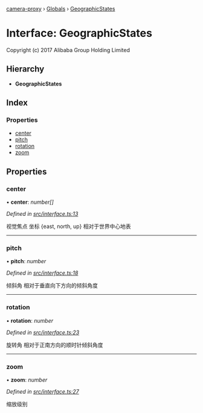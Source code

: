 [camera-proxy](../README.md) › [Globals](../globals.md) › [GeographicStates](geographicstates.md)

# Interface: GeographicStates

Copyright (c) 2017 Alibaba Group Holding Limited

## Hierarchy

* **GeographicStates**

## Index

### Properties

* [center](geographicstates.md#center)
* [pitch](geographicstates.md#pitch)
* [rotation](geographicstates.md#rotation)
* [zoom](geographicstates.md#zoom)

## Properties

###  center

• **center**: *number[]*

*Defined in [src/interface.ts:13](https://github.com/alibaba/camera-proxy/blob/b158ca3/src/interface.ts#L13)*

视觉焦点 坐标
{east, north, up} 相对于世界中心地表

___

###  pitch

• **pitch**: *number*

*Defined in [src/interface.ts:18](https://github.com/alibaba/camera-proxy/blob/b158ca3/src/interface.ts#L18)*

倾斜角
相对于垂直向下方向的倾斜角度

___

###  rotation

• **rotation**: *number*

*Defined in [src/interface.ts:23](https://github.com/alibaba/camera-proxy/blob/b158ca3/src/interface.ts#L23)*

旋转角
相对于正南方向的顺时针倾斜角度

___

###  zoom

• **zoom**: *number*

*Defined in [src/interface.ts:27](https://github.com/alibaba/camera-proxy/blob/b158ca3/src/interface.ts#L27)*

缩放级别
